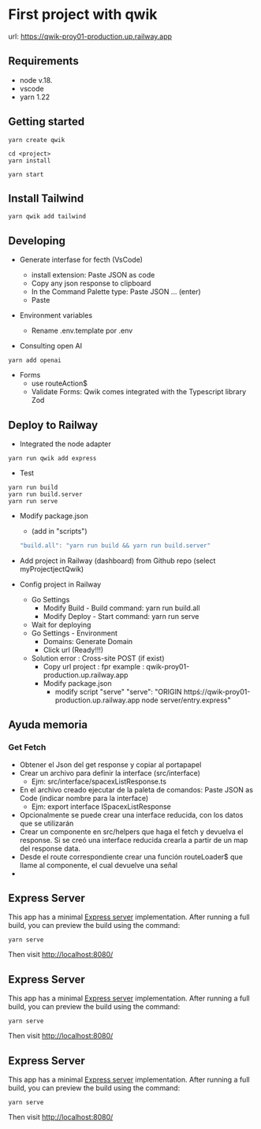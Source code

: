 # First project with qwik

url: https://qwik-proy01-production.up.railway.app

## Requirements

- node v.18.
- vscode
- yarn 1.22

## Getting started

```shell
yarn create qwik

cd <project>
yarn install

yarn start
```

## Install Tailwind

```shell
yarn qwik add tailwind
```

## Developing

- Generate interfase for fecth (VsCode)
  - install extension: Paste JSON as code
  - Copy any json response to clipboard
  - In the Command Palette type: Paste JSON ... (enter)
  - Paste

- Environment variables
  - Rename .env.template por .env  

- Consulting open AI

```shell
yarn add openai
```

- Forms
  - use routeAction$
  - Validate Forms: Qwik comes integrated with the Typescript library Zod

## Deploy to Railway

- Integrated the node adapter

```shell
yarn run qwik add express
```

- Test

```shell
yarn run build
yarn run build.server
yarn run serve
```

- Modify package.json
  - (add in "scripts")

  ```js
  "build.all": "yarn run build && yarn run build.server"
  ```

- Add project in Railway (dashboard) from Github repo (select myProjectjectQwik)

- Config project in Railway
  - Go Settings
    - Modify Build - Build command: yarn run build.all
    - Modify Deploy - Start command: yarn run serve
  - Wait for deploying
  - Go Settings - Environment
    - Domains: Generate Domain
    - Click url (Ready!!!)
  - Solution error : Cross-site POST (if exist)
    - Copy url project : fpr example : qwik-proy01-production.up.railway.app
    - Modify package.json
      - modify script "serve"
        "serve": "ORIGIN httpś://qwik-proy01-production.up.railway.app node server/entry.express"




## Ayuda memoria

### Get Fetch

- Obtener el Json del get response y copiar al portapapel
- Crear un archivo para definir la interface (src/interface)
  - Ejm: src/interface/spacexListResponse.ts
- En el archivo creado ejecutar de la paleta de comandos: Paste JSON as Code (indicar nombre para la interface)
  - Ejm: export interface ISpacexListResponse
- Opcionalmente se puede crear una interface reducida, con los datos que se utilizarán
- Crear un componente en src/helpers que haga el fetch y devuelva el response. Si se creó una interface reducida
crearla a partir de un map del response data.
- Desde el route correspondiente crear una función routeLoader$ que llame al componente, el cual devuelve una señal
-

## Express Server

This app has a minimal [Express server](https://expressjs.com/) implementation. After running a full build, you can preview the build using the command:

```
yarn serve
```

Then visit [http://localhost:8080/](http://localhost:8080/)

## Express Server

This app has a minimal [Express server](https://expressjs.com/) implementation. After running a full build, you can preview the build using the command:

```
yarn serve
```

Then visit [http://localhost:8080/](http://localhost:8080/)

## Express Server

This app has a minimal [Express server](https://expressjs.com/) implementation. After running a full build, you can preview the build using the command:

```
yarn serve
```

Then visit [http://localhost:8080/](http://localhost:8080/)
